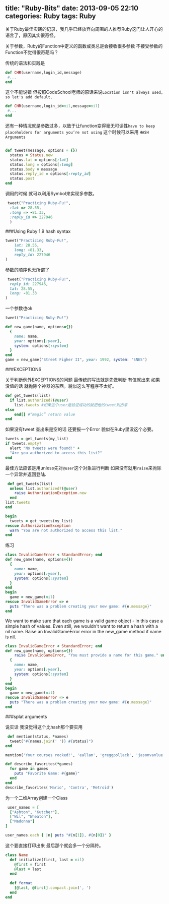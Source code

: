 title: "Ruby-Bits"
date: 2013-09-05 22:10
categories: Ruby
tags: Ruby
---

关于Ruby最佳实践的记录，我几乎已经放弃向周围的人推荐Ruby这门让人开心的语言了，原因其实很奇怪。

关于参数，Ruby的Function中定义的函数或类总是会接收很多参数 不接受参数的Function不觉得很奇葩吗？

传统的语法和实践是

``` ruby
def CHR(username,login_id,message)
 #...
end
```

这个不能说错 但按照CodeSchool老师的原话来说`Location isn't always used, so let's add default.`

``` ruby
def CHR(username,login_id=nil,message=nil)
 #...
end
```

还有一种情况就是参数过多，以致于让function变得毫无可读性`have to keep placeholders for arguments you’re not using`
这个时候可以采用 `HASH Arguments`

``` ruby

def tweet(message, options = {})
  status = Status.new
  status.lat = options[:lat]
  status.long = options[:long]
  status.body = message
  status.reply_id = options[:reply_id]
  status.post
end
```

调用的时候 就可以利用Symbol来实现多参数。

``` ruby
￼tweet("Practicing Ruby-Fu!",
  :lat => 28.55,
  :long => -81.33,
  :reply_id => 227946
￼￼)
```

<!-- more -->

###Using Ruby 1.9 hash syntax

``` ruby
tweet("Practicing Ruby-Fu!", 
    lat: 28.55,
    long: -81.33, 
    reply_id: 227946
)
```

参数的顺序也无所谓了 

``` ruby
￼tweet("Practicing Ruby-Fu!",
  reply_id: 227946,
  lat: 28.55,
  long: -81.33
)
```

一个参数也ok

``` ruby 
tweet("Practicing Ruby-Fu!")
```

``` ruby 
def new_game(name, options={})
  {
    name: name,
    year: options[:year],
    system: options[:system]
  }
end
game = new_game("Street Figher II", year: 1992, system: "SNES")
```

###EXCEPTIONS

关于判断例外EXCEPTIONS的问题 最传统的写法就是先做判断 有值就出来 如果没值的话 就抛除个神器的东西。貌似这么写程序不太好。

``` ruby
def get_tweets(list)
  if list.authorized?(@user)
    list.tweets #如果这个user是验证成功的就把他的tweet列出来
else
    end[] #“magic” return value
end
```

如果没有tweet 查出来是空的话  还要报一个Error 貌似在Ruby里没这个必要。

``` ruby 
tweets = get_tweets(my_list)
if tweets.empty?
  alert "No tweets were found!" + 
  "Are you authorized to access this list?"
end
```

最佳方法应该是用unless先对`@user`这个对象进行判断 如果没有就用`raise`来抛除一个异常并返回登陆.

``` ruby 
￼def get_tweets(list)
  unless list.authorized?(@user)
    raise AuthorizationException.new
  end
list.tweets
end

begin
  tweets = get_tweets(my_list)
rescue AuthorizationException
  warn "You are not authorized to access this list."
end
```

练习

``` ruby 
class InvalidGameError < StandardError; end
def new_game(name, options={})
  {
    name: name,
    year: options[:year],
    system: options[:system]
  }
end
begin
  game = new_game(nil)
rescue InvalidGameError => e
  puts "There was a problem creating your new game: #{e.message}"
end
```
We want to make sure that each game is a valid game object - in this case a simple hash of values. Even still, we wouldn't want to return a hash with a nil name. Raise an InvalidGameError error in the new_game method if name is nil.

``` ruby
class InvalidGameError < StandardError; end
def new_game(name, options={})
	raise InvalidGameError, "You must provide a name for this game." unless name
  {
    name: name,
    year: options[:year],
    system: options[:system]
  }
end
begin
  game = new_game(nil)
rescue InvalidGameError => e
  puts "There was a problem creating your new game: #{e.message}"
end
```

###splat arguments

说实话 我没觉得这个比hash那个要实用

``` ruby
￼def mention(status, *names)
  tweet("#{names.join(' ')} #{status}")
end

mention('Your courses rocked!', 'eallam', 'greggpollack', 'jasonvanlue')

def describe_favorites(*games)
  for game in games
    puts "Favorite Game: #{game}"
  end  
end
describe_favorites('Mario', 'Contra', 'Metroid')
```

为一个二维Array创建一个Class

``` ruby 
￼user_names = [
  ["Ashton", "Kutcher"],
  ["Wil", "Wheaton"],
  ["Madonna"]
]

user_names.each { |n| puts "#{n[1]}, #{n[0]}" }
```

这个要直接打印出来 最后那个就会多一个分隔符。

``` ruby
class Name
  def initialize(first, last = nil)
    @first = first
    @last = last
  end
 
￼￼def format
    [@last, @first].compact.join(', ')
  end 
end
```

